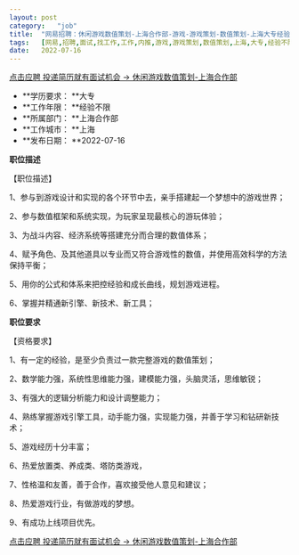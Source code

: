 ```yaml
---
layout:	post
category:	"job"
title:	"网易招聘：休闲游戏数值策划-上海合作部-游戏-游戏策划-数值策划-上海大专经验不限"
tags:	[网易,招聘,面试,找工作,工作,内推,游戏,游戏策划,数值策划,上海,大专,经验不限]
date:	2022-07-16
---
```


[点击应聘 投递简历就有面试机会 ->  休闲游戏数值策划-上海合作部](http://mobile.bole.netease.com/bole/boleDetail?id=36436&employeeId=346f03c3cda5f04c&key=all)



- **学历要求： **大专
- **工作年限： **经验不限
- **所属部门： **上海合作部
- **工作城市： **上海
- **发布日期： **2022-07-16



**职位描述**

【职位描述】

1、参与到游戏设计和实现的各个环节中去，亲手搭建起一个梦想中的游戏世界；

2、参与数值框架和系统实现，为玩家呈现最核心的游玩体验；

3、为战斗内容、经济系统等搭建充分而合理的数值体系；

4、赋予角色、及其他道具以专业而又符合游戏性的数值，并使用高效科学的方法保持平衡；

5、用你的公式和体系来把控经验和成长曲线，规划游戏进程。

6、掌握并精通新引擎、新技术、新工具；





**职位要求**



 

【资格要求】

1、有一定的经验，是至少负责过一款完整游戏的数值策划；

2、数学能力强，系统性思维能力强，建模能力强，头脑灵活，思维敏锐；

3、有强大的逻辑分析能力和设计调整能力；

4、熟练掌握游戏引擎工具，动手能力强，实现能力强，并善于学习和钻研新技术；

5、游戏经历十分丰富；

6、热爱放置类、养成类、塔防类游戏，

7、性格温和友善，善于合作，喜欢接受他人意见和建议；

8、热爱游戏行业，有做游戏的梦想。

9、有成功上线项目优先。



[点击应聘 投递简历就有面试机会 ->  休闲游戏数值策划-上海合作部](http://mobile.bole.netease.com/bole/boleDetail?id=36436&employeeId=346f03c3cda5f04c&key=all)
